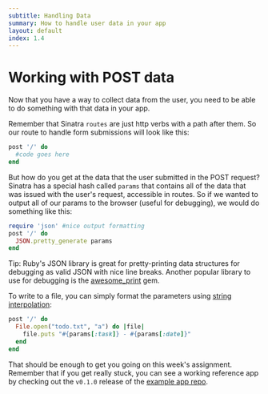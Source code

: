 ```yaml
---
subtitle: Handling Data
summary: How to handle user data in your app
layout: default
index: 1.4
---
```

# Working with POST data
Now that you have a way to collect data from the user, you need to be able to do something with that data in your app.

Remember that Sinatra `routes` are just http verbs with a path after them. So our route to handle form submissions will look like this:

```ruby
post '/' do
  #code goes here
end
```

But how do you get at the data that the user submitted in the POST request? Sinatra has a special hash called `params` that contains all of the data that was issued with the user's request, accessible in routes. So if we wanted to output all of our params to the browser (useful for debugging), we would do something like this:

```ruby
require 'json' #nice output formatting
post '/' do
  JSON.pretty_generate params
end
```

<div class="alert alert-info">Tip: Ruby's JSON library is great for pretty-printing data structures for debugging as valid JSON with nice line breaks. Another popular library to use for debugging is the <a href="https://github.com/michaeldv/awesome_print">awesome_print</a> gem.</div>

To write to a file, you can simply format the parameters using [string interpolation](http://en.wikibooks.org/wiki/Ruby_Programming/Syntax/Literals#Interpolation):

```ruby
post '/' do
  File.open("todo.txt", "a") do |file|
    file.puts "#{params[:task]} - #{params[:date]}"
  end
end
```

That should be enough to get you going on this week's assignment. Remember that if you get really stuck, you can see a working reference app by checking out the `v0.1.0` release of the [example app repo](https://github.com/qrohlf/webdev).
